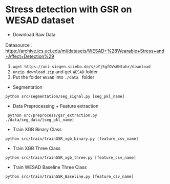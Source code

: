 # Stress detection with GSR on WESAD dataset

* Download Raw Data

Datasource：https://archive.ics.uci.edu/ml/datasets/WESAD+%28Wearable+Stress+and+Affect+Detection%29
1. ``wget https://uni-siegen.sciebo.de/s/pYjSgfOVs6Ntahr/download``
2. ``unzip download.zip`` and get ``WESAD`` folder
3. Put the folder ``WESAD`` into ``./data `` folder

* Segmentation

``python src/segmentation/seg_signal.py [seg_pkl_name]``

* Data Preprocessing + Feature extraction

`` python src/preprocess/gsr_extraction.py ./data/seg_data/[seg_pkl_name]``

* Train XGB Binary Class

``python src/train/trainGSR_xgb_binary.py [feature_csv_name]``

* Train XGB Three Class

``python src/train/trainGSR_xgb_three.py [feature_csv_name]``

* Train WESAD Baseline Three Class

``python src/train/trainGSR_Baseline.py [feature_csv_name]``